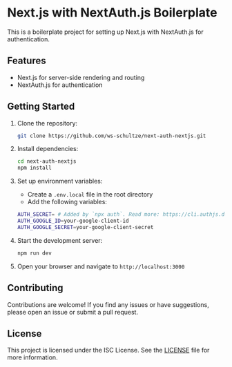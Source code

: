 # Next.js with NextAuth.js Boilerplate

This is a boilerplate project for setting up Next.js with NextAuth.js for authentication.

## Features

- Next.js for server-side rendering and routing
- NextAuth.js for authentication

## Getting Started

1. Clone the repository:

   ```bash
   git clone https://github.com/ws-schultze/next-auth-nextjs.git
   ```

2. Install dependencies:

   ```bash
   cd next-auth-nextjs
   npm install
   ```

3. Set up environment variables:

   - Create a `.env.local` file in the root directory
   - Add the following variables:

   ```bash
   AUTH_SECRET= # Added by `npx auth`. Read more: https://cli.authjs.dev
   AUTH_GOOGLE_ID=your-google-client-id
   AUTH_GOOGLE_SECRET=your-google-client-secret
   ```

4. Start the development server:

   ```bash
   npm run dev
   ```

5. Open your browser and navigate to `http://localhost:3000`

## Contributing

Contributions are welcome! If you find any issues or have suggestions, please open an issue or submit a pull request.

## License

This project is licensed under the ISC License. See the [LICENSE](LICENSE) file for more information.
